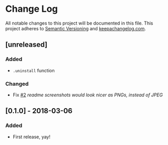 # Change Log
All notable changes to this project will be documented in this file.
This project adheres to [Semantic Versioning](http://semver.org/) and [keepachangelog.com](http://keepachangelog.com/).


## [unreleased]
### Added
- `.uninstall` function

### Changed
- Fix [#2](https://github.com/viddo/jsdom-devtools-formatter/issues/2) _readme screenshots would look nicer as PNGs, instead of JPEG_


## [0.1.0] - 2018-03-06
### Added
- First release, yay!
